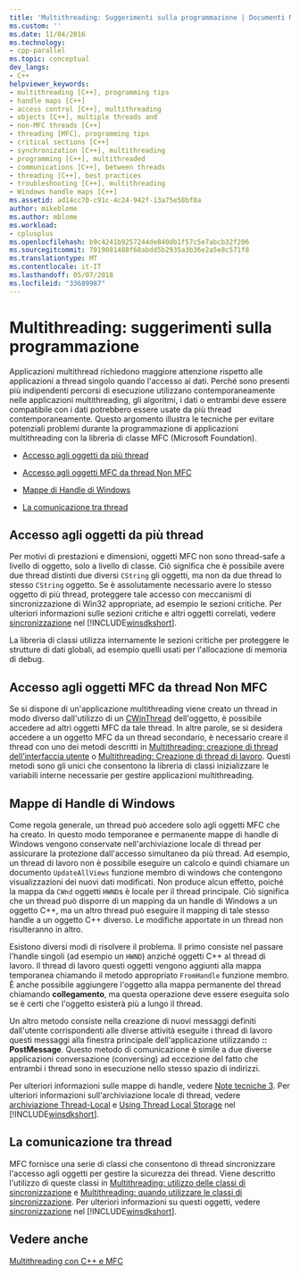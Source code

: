 ```yaml
---
title: 'Multithreading: Suggerimenti sulla programmazione | Documenti Microsoft'
ms.custom: ''
ms.date: 11/04/2016
ms.technology:
- cpp-parallel
ms.topic: conceptual
dev_langs:
- C++
helpviewer_keywords:
- multithreading [C++], programming tips
- handle maps [C++]
- access control [C++], multithreading
- objects [C++], multiple threads and
- non-MFC threads [C++]
- threading [MFC], programming tips
- critical sections [C++]
- synchronization [C++], multithreading
- programming [C++], multithreaded
- communications [C++], between threads
- threading [C++], best practices
- troubleshooting [C++], multithreading
- Windows handle maps [C++]
ms.assetid: ad14cc70-c91c-4c24-942f-13a75e58bf8a
author: mikeblome
ms.author: mblome
ms.workload:
- cplusplus
ms.openlocfilehash: b9c4241b9257244de840db1f57c5e7abcb32f206
ms.sourcegitcommit: 7019081488f68abdd5b2935a3b36e2a5e8c571f8
ms.translationtype: MT
ms.contentlocale: it-IT
ms.lasthandoff: 05/07/2018
ms.locfileid: "33689987"
---
```

# <a name="multithreading-programming-tips"></a>Multithreading: suggerimenti sulla programmazione
Applicazioni multithread richiedono maggiore attenzione rispetto alle applicazioni a thread singolo quando l'accesso ai dati. Perché sono presenti più indipendenti percorsi di esecuzione utilizzano contemporaneamente nelle applicazioni multithreading, gli algoritmi, i dati o entrambi deve essere compatibile con i dati potrebbero essere usate da più thread contemporaneamente. Questo argomento illustra le tecniche per evitare potenziali problemi durante la programmazione di applicazioni multithreading con la libreria di classe MFC (Microsoft Foundation).  
  
-   [Accesso agli oggetti da più thread](#_core_accessing_objects_from_multiple_threads)  
  
-   [Accesso agli oggetti MFC da thread Non MFC](#_core_accessing_mfc_objects_from_non.2d.mfc_threads)  
  
-   [Mappe di Handle di Windows](#_core_windows_handle_maps)  
  
-   [La comunicazione tra thread](#_core_communicating_between_threads)  
  
##  <a name="_core_accessing_objects_from_multiple_threads"></a> Accesso agli oggetti da più thread  
 Per motivi di prestazioni e dimensioni, oggetti MFC non sono thread-safe a livello di oggetto, solo a livello di classe. Ciò significa che è possibile avere due thread distinti due diversi `CString` gli oggetti, ma non da due thread lo stesso `CString` oggetto. Se è assolutamente necessario avere lo stesso oggetto di più thread, proteggere tale accesso con meccanismi di sincronizzazione di Win32 appropriate, ad esempio le sezioni critiche. Per ulteriori informazioni sulle sezioni critiche e altri oggetti correlati, vedere [sincronizzazione](http://msdn.microsoft.com/library/windows/desktop/ms686353) nel [!INCLUDE[winsdkshort](../atl-mfc-shared/reference/includes/winsdkshort_md.md)].  
  
 La libreria di classi utilizza internamente le sezioni critiche per proteggere le strutture di dati globali, ad esempio quelli usati per l'allocazione di memoria di debug.  
  
##  <a name="_core_accessing_mfc_objects_from_non.2d.mfc_threads"></a> Accesso agli oggetti MFC da thread Non MFC  
 Se si dispone di un'applicazione multithreading viene creato un thread in modo diverso dall'utilizzo di un [CWinThread](../mfc/reference/cwinthread-class.md) dell'oggetto, è possibile accedere ad altri oggetti MFC da tale thread. In altre parole, se si desidera accedere a un oggetto MFC da un thread secondario, è necessario creare il thread con uno dei metodi descritti in [Multithreading: creazione di thread dell'interfaccia utente](../parallel/multithreading-creating-user-interface-threads.md) o [Multithreading: Creazione di thread di lavoro](../parallel/multithreading-creating-worker-threads.md). Questi metodi sono gli unici che consentono la libreria di classi inizializzare le variabili interne necessarie per gestire applicazioni multithreading.  
  
##  <a name="_core_windows_handle_maps"></a> Mappe di Handle di Windows  
 Come regola generale, un thread può accedere solo agli oggetti MFC che ha creato. In questo modo temporanee e permanente mappe di handle di Windows vengono conservate nell'archiviazione locale di thread per assicurare la protezione dall'accesso simultaneo da più thread. Ad esempio, un thread di lavoro non è possibile eseguire un calcolo e quindi chiamare un documento `UpdateAllViews` funzione membro di windows che contengono visualizzazioni dei nuovi dati modificati. Non produce alcun effetto, poiché la mappa da `CWnd` oggetti `HWND`s è locale per il thread principale. Ciò significa che un thread può disporre di un mapping da un handle di Windows a un oggetto C++, ma un altro thread può eseguire il mapping di tale stesso handle a un oggetto C++ diverso. Le modifiche apportate in un thread non risulteranno in altro.  
  
 Esistono diversi modi di risolvere il problema. Il primo consiste nel passare l'handle singoli (ad esempio un `HWND`) anziché oggetti C++ al thread di lavoro. Il thread di lavoro questi oggetti vengono aggiunti alla mappa temporanea chiamando il metodo appropriato `FromHandle` funzione membro. È anche possibile aggiungere l'oggetto alla mappa permanente del thread chiamando **collegamento**, ma questa operazione deve essere eseguita solo se è certi che l'oggetto esisterà più a lungo il thread.  
  
 Un altro metodo consiste nella creazione di nuovi messaggi definiti dall'utente corrispondenti alle diverse attività eseguite i thread di lavoro questi messaggi alla finestra principale dell'applicazione utilizzando **:: PostMessage**. Questo metodo di comunicazione è simile a due diverse applicazioni conversazione (conversing) ad eccezione del fatto che entrambi i thread sono in esecuzione nello stesso spazio di indirizzi.  
  
 Per ulteriori informazioni sulle mappe di handle, vedere [Note tecniche 3](../mfc/tn003-mapping-of-windows-handles-to-objects.md). Per ulteriori informazioni sull'archiviazione locale di thread, vedere [archiviazione Thread-Local](http://msdn.microsoft.com/library/windows/desktop/ms686749) e [Using Thread Local Storage](http://msdn.microsoft.com/library/windows/desktop/ms686991) nel [!INCLUDE[winsdkshort](../atl-mfc-shared/reference/includes/winsdkshort_md.md)].  
  
##  <a name="_core_communicating_between_threads"></a> La comunicazione tra thread  
 MFC fornisce una serie di classi che consentono di thread sincronizzare l'accesso agli oggetti per gestire la sicurezza dei thread. Viene descritto l'utilizzo di queste classi in [Multithreading: utilizzo delle classi di sincronizzazione](../parallel/multithreading-how-to-use-the-synchronization-classes.md) e [Multithreading: quando utilizzare le classi di sincronizzazione](../parallel/multithreading-when-to-use-the-synchronization-classes.md). Per ulteriori informazioni su questi oggetti, vedere [sincronizzazione](http://msdn.microsoft.com/library/windows/desktop/ms686353) nel [!INCLUDE[winsdkshort](../atl-mfc-shared/reference/includes/winsdkshort_md.md)].  
  
## <a name="see-also"></a>Vedere anche  
 [Multithreading con C++ e MFC](../parallel/multithreading-with-cpp-and-mfc.md)